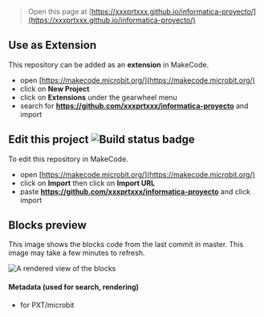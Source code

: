 
> Open this page at [https://xxxprtxxx.github.io/informatica-proyecto/](https://xxxprtxxx.github.io/informatica-proyecto/)

## Use as Extension

This repository can be added as an **extension** in MakeCode.

* open [https://makecode.microbit.org/](https://makecode.microbit.org/)
* click on **New Project**
* click on **Extensions** under the gearwheel menu
* search for **https://github.com/xxxprtxxx/informatica-proyecto** and import

## Edit this project ![Build status badge](https://github.com/xxxprtxxx/informatica-proyecto/workflows/MakeCode/badge.svg)

To edit this repository in MakeCode.

* open [https://makecode.microbit.org/](https://makecode.microbit.org/)
* click on **Import** then click on **Import URL**
* paste **https://github.com/xxxprtxxx/informatica-proyecto** and click import

## Blocks preview

This image shows the blocks code from the last commit in master.
This image may take a few minutes to refresh.

![A rendered view of the blocks](https://github.com/xxxprtxxx/informatica-proyecto/raw/master/.github/makecode/blocks.png)

#### Metadata (used for search, rendering)

* for PXT/microbit
<script src="https://makecode.com/gh-pages-embed.js"></script><script>makeCodeRender("{{ site.makecode.home_url }}", "{{ site.github.owner_name }}/{{ site.github.repository_name }}");</script>
